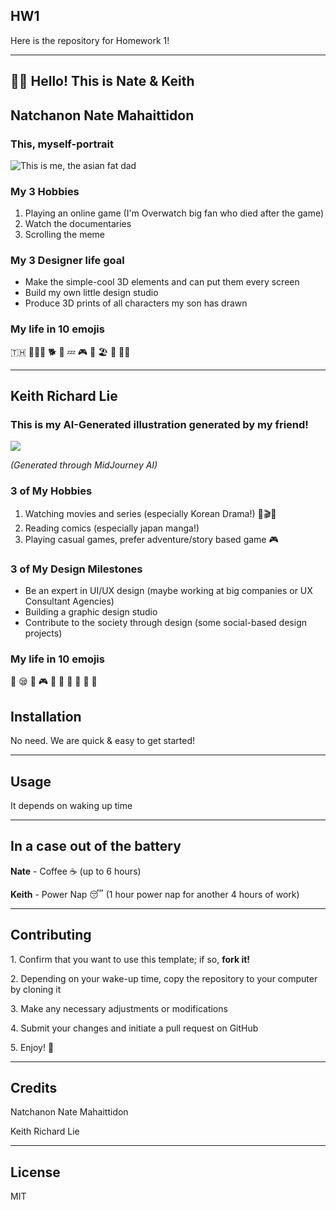 ## HW1

Here is the repository for Homework 1!

---

## 👋👋 Hello! This is Nate & Keith

## Natchanon Nate Mahaittidon 

### This, myself-portrait

![This is me, the asian fat dad](https://33333.cdn.cke-cs.com/kSW7V9NHUXugvhoQeFaf/images/3ab789d6f5d027f04d068229d94212fb34cb0ad0914f05b9.png)

### My 3 Hobbies

1.  Playing an online game (I'm Overwatch big fan who died after the game)
2.  Watch the documentaries
3.  Scrolling the meme

### My 3 Designer life goal

*   Make the simple-cool 3D elements and can put them every screen
*   Build my own little design studio
*   Produce 3D prints of all characters my son has drawn

### My life in 10 emojis

🇹🇭 👨‍👩‍👦 🐕 📖 💤 🎮 🏀 🏖️ 🍗 🫃🏻

---

## Keith Richard Lie

### This is my AI-Generated illustration generated by my friend!

![](https://33333.cdn.cke-cs.com/kSW7V9NHUXugvhoQeFaf/images/1697d92764412c52638ff8790f323f3083ab1b4e44af84db.png)

_(Generated through MidJourney AI)_

### 3 of My Hobbies

1.  Watching movies and series (especially Korean Drama!) 🍿🎬🎥
2.  Reading comics (especially japan manga!)
3.  Playing casual games, prefer adventure/story based game 🎮

### 3 of My Design Milestones

*   Be an expert in UI/UX design (maybe working at big companies or UX Consultant Agencies)
*   Building a graphic design studio
*   Contribute to the society through design (some social-based design projects)

### My life in 10 emojis

🤔 😪 🤣 🎮 🍿 🍙 🍤 🍔 🍣 🍜

## Installation

No need. We are quick & easy to get started!

---

## Usage

It depends on waking up time

---

## In a case out of the battery

**Nate** \- Coffee ☕️ (up to 6 hours)

**Keith** \- Power Nap 😴 (1 hour power nap for another 4 hours of work)

---

## Contributing

1\. Confirm that you want to use this template; if so, **fork it!** 

2\. Depending on your wake-up time, copy the repository to your computer by cloning it

3\. Make any necessary adjustments or modifications

4\. Submit your changes and initiate a pull request on GitHub

5\. Enjoy! 🎉

---

## Credits

Natchanon Nate Mahaittidon

Keith Richard Lie

---

## License

MIT
